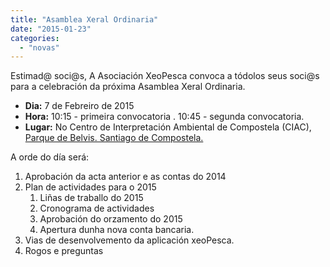 ```yaml
---
title: "Asamblea Xeral Ordinaria"
date: "2015-01-23"
categories: 
  - "novas"
---
```


Estimad@ soci@s, A Asociación XeoPesca convoca a tódolos seus soci@s para a celebración da próxima Asamblea Xeral Ordinaria.

- **Dia:** 7 de Febreiro de 2015
- **Hora:** 10:15 - primeira convocatoria . 10:45 - segunda convocatoria.
- **Lugar:** No Centro de Interpretación Ambiental de Compostela (CIAC), [Parque de Belvis. Santiago de Compostela.](http://www.openstreetmap.org/#map=19/42.87537/-8.53837)

A orde do día será:

1. Aprobación da acta anterior e as contas do 2014
2. Plan de actividades para o 2015
    1. Liñas de traballo do 2015
    2. Cronograma de actividades
    3. Aprobación do orzamento do 2015
    4. Apertura dunha nova conta bancaria.
3. Vias de desenvolvemento da aplicación xeoPesca.
4. Rogos e preguntas
